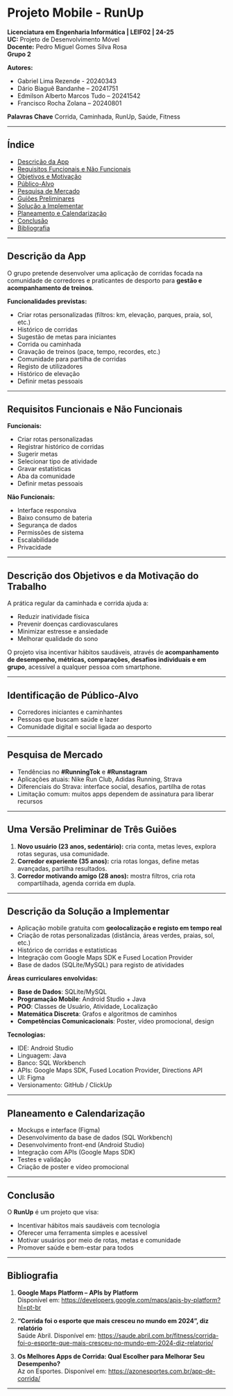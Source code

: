# Projeto Mobile - RunUp

**Licenciatura em Engenharia Informática | LEIF02 | 24-25**  
**UC:** Projeto de Desenvolvimento Móvel  
**Docente:** Pedro Miguel Gomes Silva Rosa  
**Grupo 2**

**Autores:**
- Gabriel Lima Rezende - 20240343  
- Dário Biaguê Bandanhe – 20241751  
- Edmilson Alberto Marcos Tudo – 20241542  
- Francisco Rocha Zolana – 20240801  

**Palavras Chave**
Corrida, Caminhada, RunUp, Saúde, Fitness

---

## Índice
- [Descrição da App](#descrição-da-app)
- [Requisitos Funcionais e Não Funcionais](#requisitos-funcionais-e-não-funcionais)
- [Objetivos e Motivação](#descrição-dos-objetivos-e-da-motivação-do-trabalho)
- [Público-Alvo](#identificação-de-público-alvo)
- [Pesquisa de Mercado](#pesquisa-de-mercado)
- [Guiões Preliminares](#uma-versão-preliminar-de-três-guiões)
- [Solução a Implementar](#descrição-da-solução-a-implementar)
- [Planeamento e Calendarização](#planeamento-e-calendarização)
- [Conclusão](#conclusão)
- [Bibliografia](#bibliografia)

---

## Descrição da App

O grupo pretende desenvolver uma aplicação de corridas focada na comunidade de corredores e praticantes de desporto para **gestão e acompanhamento de treinos**.  

**Funcionalidades previstas:**
- Criar rotas personalizadas (filtros: km, elevação, parques, praia, sol, etc.)
- Histórico de corridas
- Sugestão de metas para iniciantes
- Corrida ou caminhada
- Gravação de treinos (pace, tempo, recordes, etc.)
- Comunidade para partilha de corridas
- Registo de utilizadores
- Histórico de elevação
- Definir metas pessoais

---

## Requisitos Funcionais e Não Funcionais

**Funcionais:**
- Criar rotas personalizadas  
- Registrar histórico de corridas  
- Sugerir metas  
- Selecionar tipo de atividade  
- Gravar estatísticas  
- Aba da comunidade  
- Definir metas pessoais  

**Não Funcionais:**
- Interface responsiva  
- Baixo consumo de bateria  
- Segurança de dados  
- Permissões de sistema  
- Escalabilidade  
- Privacidade  

---

## Descrição dos Objetivos e da Motivação do Trabalho

A prática regular da caminhada e corrida ajuda a:  
- Reduzir inatividade física  
- Prevenir doenças cardiovasculares  
- Minimizar estresse e ansiedade  
- Melhorar qualidade do sono  

O projeto visa incentivar hábitos saudáveis, através de **acompanhamento de desempenho, métricas, comparações, desafios individuais e em grupo**, acessível a qualquer pessoa com smartphone.  

---

## Identificação de Público-Alvo

- Corredores iniciantes e caminhantes  
- Pessoas que buscam saúde e lazer  
- Comunidade digital e social ligada ao desporto  

---

## Pesquisa de Mercado

- Tendências no **#RunningTok** e **#Runstagram**  
- Aplicações atuais: Nike Run Club, Adidas Running, Strava  
- Diferenciais do Strava: interface social, desafios, partilha de rotas  
- Limitação comum: muitos apps dependem de assinatura para liberar recursos  

---

## Uma Versão Preliminar de Três Guiões

1. **Novo usuário (23 anos, sedentário):** cria conta, metas leves, explora rotas seguras, usa comunidade.  
2. **Corredor experiente (35 anos):** cria rotas longas, define metas avançadas, partilha resultados.  
3. **Corredor motivando amigo (28 anos):** mostra filtros, cria rota compartilhada, agenda corrida em dupla.  

---

## Descrição da Solução a Implementar

- Aplicação mobile gratuita com **geolocalização e registo em tempo real**  
- Criação de rotas personalizadas (distância, áreas verdes, praias, sol, etc.)  
- Histórico de corridas e estatísticas  
- Integração com Google Maps SDK e Fused Location Provider  
- Base de dados (SQLite/MySQL) para registo de atividades  

**Áreas curriculares envolvidas:**
- **Base de Dados**: SQLite/MySQL  
- **Programação Mobile**: Android Studio + Java  
- **POO**: Classes de Usuário, Atividade, Localização  
- **Matemática Discreta**: Grafos e algoritmos de caminhos  
- **Competências Comunicacionais**: Poster, vídeo promocional, design  

**Tecnologias:**  
- IDE: Android Studio  
- Linguagem: Java  
- Banco: SQL Workbench  
- APIs: Google Maps SDK, Fused Location Provider, Directions API  
- UI: Figma  
- Versionamento: GitHub / ClickUp  

---

## Planeamento e Calendarização

- Mockups e interface (Figma)  
- Desenvolvimento da base de dados (SQL Workbench)  
- Desenvolvimento front-end (Android Studio)  
- Integração com APIs (Google Maps SDK)  
- Testes e validação  
- Criação de poster e vídeo promocional  

---

## Conclusão

O **RunUp** é um projeto que visa:  
- Incentivar hábitos mais saudáveis com tecnologia  
- Oferecer uma ferramenta simples e acessível  
- Motivar usuários por meio de rotas, metas e comunidade  
- Promover saúde e bem-estar para todos  

---

## Bibliografia

1. **Google Maps Platform – APIs by Platform**  
   Disponível em: https://developers.google.com/maps/apis-by-platform?hl=pt-br  

2. **“Corrida foi o esporte que mais cresceu no mundo em 2024”, diz relatório**  
   Saúde Abril. Disponível em: https://saude.abril.com.br/fitness/corrida-foi-o-esporte-que-mais-cresceu-no-mundo-em-2024-diz-relatorio/  

3. **Os Melhores Apps de Corrida: Qual Escolher para Melhorar Seu Desempenho?**  
   Az on Esportes. Disponível em: https://azonesportes.com.br/app-de-corrida/  

---
